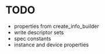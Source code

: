 # TODO

- properties from create_info_builder
- write descriptor sets
- spec constants
- instance and device properties